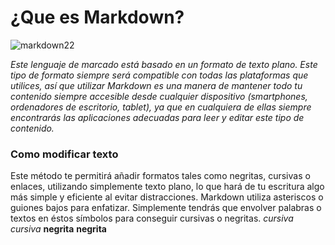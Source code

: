 #                              ¿Que es Markdown?
![markdown22](https://github.com/user-attachments/assets/27f08aff-451d-4d48-9eff-ae2d0a59be9b)

*Este lenguaje de marcado está basado en un formato de texto plano.
Este tipo de formato siempre será compatible con todas las plataformas que utilices, así que utilizar Markdown es una manera de mantener todo tu contenido siempre accesible desde cualquier dispositivo (smartphones, ordenadores de escritorio, tablet), ya que en cualquiera de ellas siempre encontrarás las aplicaciones adecuadas para leer y editar este tipo de contenido.*
### Como modificar texto
Este método te permitirá añadir formatos tales como negritas, cursivas o enlaces, utilizando simplemente texto plano, lo que hará de tu escritura algo más simple y eficiente al evitar distracciones.
Markdown utiliza asteriscos o guiones bajos para enfatizar.
Simplemente tendrás que envolver palabras o textos en éstos símbolos para conseguir cursivas o negritas.
*cursiva*
_cursiva_
**negrita**
__negrita__
